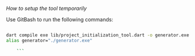 



*How to setup the tool temporarily*

Use GitBash to run the following commands:

```bash

dart compile exe lib/project_initialization_tool.dart -o generator.exe
alias generator="./generator.exe"
    
    ```